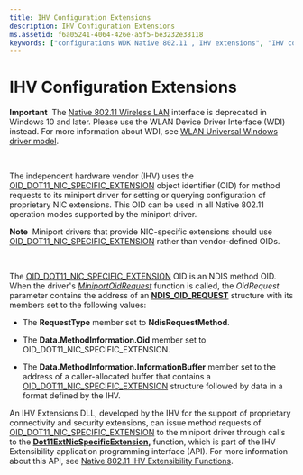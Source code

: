 ```yaml
---
title: IHV Configuration Extensions
description: IHV Configuration Extensions
ms.assetid: f6a05241-4064-426e-a5f5-be3232e38118
keywords: ["configurations WDK Native 802.11 , IHV extensions", "IHV configuration extensions WDK Native 802.11"]
---
```


# IHV Configuration Extensions


**Important**  The [Native 802.11 Wireless LAN](native-802-11-wireless-lan4.md) interface is deprecated in Windows 10 and later. Please use the WLAN Device Driver Interface (WDI) instead. For more information about WDI, see [WLAN Universal Windows driver model](wifi-universal-driver-model.md).

 

The independent hardware vendor (IHV) uses the [OID\_DOT11\_NIC\_SPECIFIC\_EXTENSION](https://msdn.microsoft.com/library/windows/hardware/ff569393) object identifier (OID) for method requests to its miniport driver for setting or querying configuration of proprietary NIC extensions. This OID can be used in all Native 802.11 operation modes supported by the miniport driver.

**Note**  Miniport drivers that provide NIC-specific extensions should use [OID\_DOT11\_NIC\_SPECIFIC\_EXTENSION](https://msdn.microsoft.com/library/windows/hardware/ff569393) rather than vendor-defined OIDs.

 

The [OID\_DOT11\_NIC\_SPECIFIC\_EXTENSION](https://msdn.microsoft.com/library/windows/hardware/ff569393) OID is an NDIS method OID. When the driver's [*MiniportOidRequest*](https://msdn.microsoft.com/library/windows/hardware/ff559416) function is called, the *OidRequest* parameter contains the address of an [**NDIS\_OID\_REQUEST**](https://msdn.microsoft.com/library/windows/hardware/ff566710) structure with its members set to the following values:

-   The **RequestType** member set to **NdisRequestMethod**.

-   The **Data.MethodInformation.Oid** member set to OID\_DOT11\_NIC\_SPECIFIC\_EXTENSION.

-   The **Data.MethodInformation.InformationBuffer** member set to the address of a caller-allocated buffer that contains a [OID\_DOT11\_NIC\_SPECIFIC\_EXTENSION](https://msdn.microsoft.com/library/windows/hardware/ff569393) structure followed by data in a format defined by the IHV.

An IHV Extensions DLL, developed by the IHV for the support of proprietary connectivity and security extensions, can issue method requests of [OID\_DOT11\_NIC\_SPECIFIC\_EXTENSION](https://msdn.microsoft.com/library/windows/hardware/ff569393) to the miniport driver through calls to the [**Dot11ExtNicSpecificExtension,**](https://msdn.microsoft.com/library/windows/hardware/ff547526) function, which is part of the IHV Extensibility application programming interface (API). For more information about this API, see [Native 802.11 IHV Extensibility Functions](https://msdn.microsoft.com/library/windows/hardware/ff560609).

 

 





